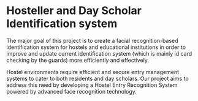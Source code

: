 # Hosteller and Day Scholar Identification system
The major goal of this project is to create a facial recognition-based identification system for
hostels and educational institutions in order to improve and update current identification
system (which is mainly id card checking by the guards) more efficiently and effectively.

Hostel environments require efficient and secure
entry management systems to cater to both
residents and day scholars. Our project aims to
address this need by developing a Hostel Entry
Recognition System powered by advanced face
recognition technology.
